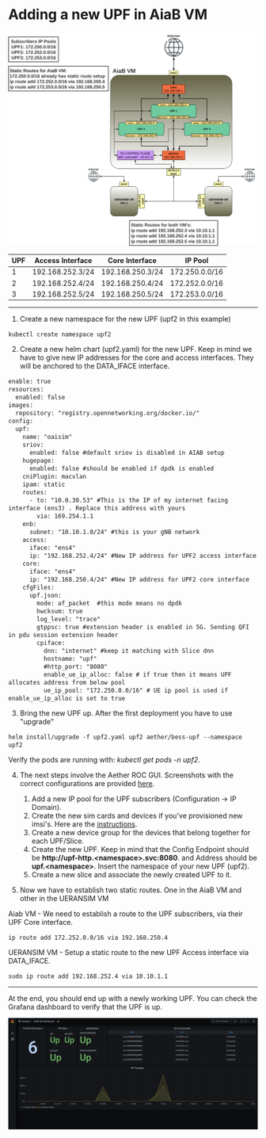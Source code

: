 # Adding a new UPF in AiaB VM
![topology](topology.png "scenario")

| UPF | Access Interface | Core Interface   | IP Pool        |
|-----|------------------|------------------|----------------|
| 1   | 192.168.252.3/24 | 192.168.250.3/24 | 172.250.0.0/16 |
| 2   | 192.168.252.4/24 | 192.168.250.4/24 | 172.252.0.0/16 |
| 3   | 192.168.252.5/24 | 192.168.250.5/24 | 172.253.0.0/16 |

---

1. Create a new namespace for the new UPF (upf2 in this example)

```
kubectl create namespace upf2
```
2. Create a new helm chart (upf2.yaml) for the new UPF. Keep in mind we have to give new IP addresses for the core and access interfaces. They will be anchored to the DATA_IFACE interface.
```
enable: true
resources:
  enabled: false
images:
  repository: "registry.opennetworking.org/docker.io/"
config:
  upf:
    name: "oaisim"
    sriov:
      enabled: false #default sriov is disabled in AIAB setup
    hugepage:
      enabled: false #should be enabled if dpdk is enabled
    cniPlugin: macvlan
    ipam: static
    routes:
      - to: "10.0.30.53" #This is the IP of my internet facing interface (ens3) . Replace this address with yours
        via: 169.254.1.1
    enb:
      subnet: "10.10.1.0/24" #this is your gNB network
    access:
      iface: "ens4"
      ip: "192.168.252.4/24" #New IP address for UPF2 access interface
    core:
      iface: "ens4"
      ip: "192.168.250.4/24" #New IP address for UPF2 core interface
    cfgFiles:
      upf.json:
        mode: af_packet  #this mode means no dpdk
        hwcksum: true
        log_level: "trace"
        gtppsc: true #extension header is enabled in 5G. Sending QFI in pdu session extension header
        cpiface:
          dnn: "internet" #keep it matching with Slice dnn
          hostname: "upf"
          #http_port: "8080"
          enable_ue_ip_alloc: false # if true then it means UPF allocates address from below pool
          ue_ip_pool: "172.250.0.0/16" # UE ip pool is used if enable_ue_ip_alloc is set to true
```

3. Bring the new UPF up. After the first deployment you have to use "upgrade"
```
helm install/upgrade -f upf2.yaml upf2 aether/bess-upf --namespace upf2
```
Verify the pods are running with: _kubectl get pods -n upf2_.

4. The next steps involve the Aether ROC GUI. Screenshots with the correct configurations are provided [here](/scenario_1/images/).
    1. Add a new IP pool for the UPF subscribers (Configuration -> IP Domain).
    2. Create the new sim cards and devices if you've provisioned new imsi's. Here are the [instructions](https://docs.aetherproject.org/master/operations/subscriber.html).
    3. Create a new device group for the devices that belong together for each UPF/Slice.
    4. Create the new UPF. Keep in mind that the Config Endpoint should be **http://upf-http.\<namespace\>.svc:8080**. and Address should be **upf.\<namespace\>**. Insert the namespace of your new UPF (upf2).
    5. Create a new slice and associate the newly created UPF to it.

5. Now we have to establish two static routes. One in the AiaB VM and other in the UERANSIM VM

Aiab VM - We need to establish a route to the UPF subscribers, via their UPF Core interface.
```
ip route add 172.252.0.0/16 via 192.168.250.4
```
UERANSIM VM - Setup a static route to the new UPF Access interface via DATA_IFACE.
```
sudo ip route add 192.168.252.4 via 10.10.1.1
```
---

At the end, you should end up with a newly working UPF. You can check the Grafana dashboard to verify that the UPF is up.

![grafana](grafana.png "grafana")